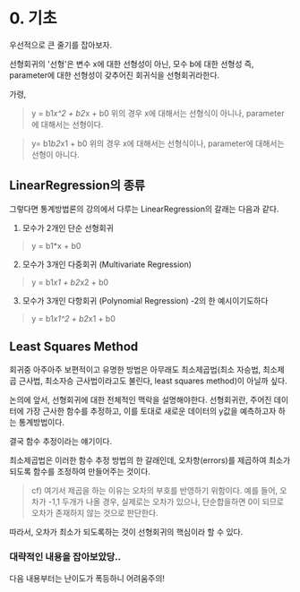 # 0. 기초

우선적으로 큰 줄기를 잡아보자.

선형회귀의 '선형'은 변수 x에 대한 선형성이 아닌, 모수 b에 대한 선형성 즉, parameter에 대한 선형성이 갖추어진 회귀식을 선형회귀라한다.


가령, 
>y = b1*x^2 + b2*x + b0
위의 경우 x에 대해서는 선형식이 아니나, parameter에 대해서는 선형이다.

>y= b1*b2*x1 + b0
위의 경우 x에 대해서는 선형식이나, parameter에 대해서는 선형이 아니다.


## LinearRegression의 종류
그렇다면 통계방법론의 강의에서 다루는 LinearRegression의 갈래는 다음과 같다.
1. 모수가 2개인 단순 선형회귀 
> y = b1*x + b0
2. 모수가 3개인 다중회귀 (Multivariate Regression)
> y = b1*x1 + b2*x2 + b0
3. 모수가 3개인 다항회귀 (Polynomial Regression) -2의 한 예시이기도하다
 > y = b1*x1^2 + b2*x1 + b0
 
 
 
## Least Squares Method
회귀중 아주아주 보편적이고 유명한 방법은 아무래도 
최소제곱법(최소 자승법, 최소제곱 근사법, 최소자승 근사법이라고도 불린다, least squares method)이 아닐까 싶다.

논의에 앞서, 선형회귀에 대한 전체적인 맥락을 설명해야한다.
선형회귀란, 주어진 데이터에 가장 근사한 함수를 추정하고, 이를 토대로 새로운 데이터의 y값을 예측하고자 하는 통계방법이다.

결국 함수 추정이라는 얘기이다.

최소제곱법은 이러한 함수 추정 방법의 한 갈래인데, 오차항(errors)를 제곱하여 최소가 되도록 함수를 조정하여 만들어주는 것이다.
>cf) 여기서 제곱을 하는 이유는 오차의 부호를 반영하기 위함이다. 예를 들어, 오차가 -1,1 두개가 나올 경우, 실제로는 오차가 있으나, 단순합을하면
>    0이 되므로 오차가 존재하지 않는 것으로 판단한다.

따라서, 오차가 최소가 되도록하는 것이 선형회귀의 핵심이라 할 수 있다.


### 대략적인 내용을 잡아보았당..
다음 내용부터는 난이도가 폭등하니 어려움주의!
